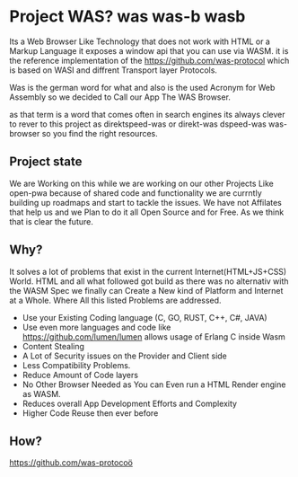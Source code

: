 # Project WAS? was was-b wasb
Its a Web Browser Like Technology that does not work with HTML or a Markup Language it exposes a window api that you can use via WASM.
it is the reference implementation of the https://github.com/was-protocol which is based on WASI and diffrent Transport layer Protocols.

Was is the german word for what and also is the used Acronym for Web Assembly so we decided to Call our App The WAS Browser.

as that term is a word that comes often in search engines its always clever to rever to this project as direktspeed-was or direkt-was dspeed-was was-browser so you find the right resources. 


## Project state
We are Working on this while we are working on our other Projects Like open-pwa because of shared code and functionality we are currntly building up roadmaps and start to tackle the issues. We have not Affilates that help us and we Plan to do it all Open Source and for Free. As we think that is clear the future.

## Why?
It solves a lot of problems that exist in the current Internet(HTML+JS+CSS) World. HTML and all what followed got build as there was no alternativ with the WASM Spec we finally can Create a New kind of Platform and Internet at a Whole. Where All this listed Problems are addressed.

- Use your Existing Coding language (C, GO, RUST, C++, C#, JAVA)
- Use even more languages and code like https://github.com/lumen/lumen allows usage of Erlang C inside Wasm
- Content Stealing
- A Lot of Security issues on the Provider and Client side
- Less Compatibility Problems.
- Reduce Amount of Code layers
- No Other Browser Needed as You can Even run a HTML Render engine as WASM.
- Reduces overall App Development Efforts and Complexity
- Higher Code Reuse then ever before


## How?

https://github.com/was-protocoö
